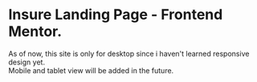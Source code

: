 # Insure Landing Page - Frontend Mentor.

As of now, this site is only for desktop since i haven't learned responsive design yet. <br>
Mobile and tablet view will be added in the future.
